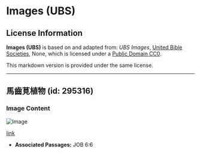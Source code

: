 # Images (UBS)

## License Information

**Images (UBS)** is based on and adapted from: _UBS Images_, [United Bible Societies](https://unitedbiblesocieties.org/), None, which is licensed under a [Public Domain CC0](https://creativecommons.org/public-domain/cc0/).

This markdown version is provided under the same license.



--------------------------------

## 馬齒莧植物 (id: 295316)

### Image Content

![Image](https://cdn.aquifer.bible/aquifer-content/resources/Media/WEB-0736_purslane_plant.jpg)

[link](https://cdn.aquifer.bible/aquifer-content/resources/Media/WEB-0736_purslane_plant.jpg)

* **Associated Passages:** JOB 6:6

